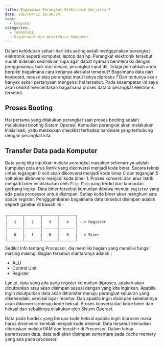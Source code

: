 ```yaml
---
title: Bagaimana Perangkat Elektronik Berjalan ?
date: 2017-04-15 16:56:24
tags:
  - komputer
categories:
  - Teknologi
  - Organisasi dan Arsitektur Komputer
---
```



Dalam kehidupan sehari-hari kita sering sekali menggunakan perangkat elektronik seperti komputer, laptop dan hp. Perangkat elektronik tersebut sudah didesain sedimikian rupa agar dapat nyaman berinteraksi dengan penggunanya, baik dari desain, perangkat input dll. Tetapi pernahkah anda berpikir bagaimana cara kerjanya alat-alat tersebut? Bagaimana data dari keyboard, mouse atau perangkat input lainya diproses ? Dan tentunya akan banyak sekali pertanyaan mengenai hal tersebut. Pada kesempatan ini saya akan sedikit menceritakan bagaimana proses data di perangkat elektronik tersebut.

## Proses Booting
Hal pertama yang dilakukan perangkat saat proses booting adalah melakukan booting Sistem Operasi. Kemudian perangkat akan melakukan inisialisasi, yaitu melakukan checklist terhadap hardware yang terhubung dengan perangkat kita.

## Transfer Data pada Komputer
Data yang kita inputkan melalui perangkat masukan sebenarnya adalah kumpulan pola arus listrik yang dikonversi menjadi kode biner. Secara teknis untuk tegangan 0 volt akan dikonversi menjadi kode biner 0 dan tegangan 5 volt akan dikonversi menjadi kode biner 1. Proses konversi dari arus listrik menjadi biner ini dilakukan oleh `Flip Flop` yang terdiri dari kumpulan gerbang logika. Data biner tersebut kemudian dibawa menuju `register` yang ada pada processor untuk disimpan. Setiap kode biner akan menghuni satu space register. Pengggambaran bagaimana data tersebut disimpan adalah seperti gambar di bawah ini :
```
_________________________________
|       |       |       |       |
|   1   |   2   |   3   |   4   | --> Register
|_______|_______|_______|_______|   
|       |       |       |       |
|   0   |   1   |   0   |   0   | --> Biner
|_______|_______|_______|_______|
```
Sedikit Info tentang Processor, dia memiliki bagian yang memiliki fungsi masing masing. Bagian tersebut diantaranya adalah :
- ALU
- Control Unit
- Register

Lanjut, data yang ada pada register kemudian diproses, apakah akan dioutputkan atau akan disimpan sesuai dengan yang kita inginkan. Apabila ingin dioutputkan data akan ditransfer menuju perangkat keluaran yang dikehendaki, semisal layar monitor. Dan apabila ingin disimpan sebelumnya akan dikonversi menuju kode heksal. Proses konversi dari kode biner dan heksal dan sebaliknya dilakukan oleh Sistem Operasi.

Data pada hardisk yang berupa kode heksal apabila ingin diproses maka harus dikonversi kembali menjadi kode desimal. Data tersebut kemudian diteruskan melalui RAM dan berakhir di Processor. Dalam tahap pemrosesan data, data tadi akan disimpan sementara pada cache memory yang ada pada processor.
